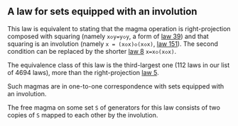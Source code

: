 ## A law for sets equipped with an involution

This law is equivalent to stating that the magma operation is right-projection composed with squaring (namely `x◇y=y◇y`, a form of [law 39](https://teorth.github.io/equational_theories/implications/?39)) and that squaring is an involution (namely `x = (x◇x)◇(x◇x)`, [law 151](https://teorth.github.io/equational_theories/implications/?151)).  The second condition can be replaced by the shorter [law 8](https://teorth.github.io/equational_theories/implications/?8) `x=x◇(x◇x)`.

The equivalence class of this law is the third-largest one (112 laws in our list of 4694 laws), more than the right-projection [law 5](https://teorth.github.io/equational_theories/implications/?5).

Such magmas are in one-to-one correspondence with sets equipped with an involution.

The free magma on some set `S` of generators for this law consists of two copies of `S` mapped to each other by the involution.
